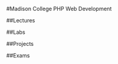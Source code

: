 #Madison College PHP Web Development 
<!--* [Syllabus](syllabus.md)-->
<!--* [Introduction Letter](introletter.md)-->

##Lectures
<!--* [Week 1](Lectures/week01)-->
<!--* [Week 2](Lectures/week02)-->
<!--* [Week 3](Lectures/week03)-->
<!--* [Week 4](Lectures/week04)-->
<!--* [Week 5](Lectures/week05)-->
<!--* [Week 6](Lectures/week06)-->
<!--* [Week 7](Lectures/week07)-->
<!--* [Week 8](Lectures/week08)-->
<!--* [Week 9](Lectures/week09)-->
<!--* [Week 10](Lectures/week10)-->
<!--* [Week 11](Lectures/week11)-->
<!--* [Week 12](Lectures/week12)-->
<!--* [Week 13](Lectures/week13)-->
<!--* [Week 14](Lectures/week14)-->
<!--* [Week 15](Lectures/week15)-->
<!--* [Week 16](Lectures/week16)-->

##Labs

##Projects

##Exams
